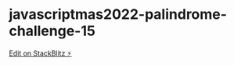 # javascriptmas2022-palindrome-challenge-15

[Edit on StackBlitz ⚡️](https://stackblitz.com/edit/js-kghx6b)